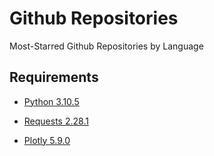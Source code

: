 # Github Repositories

Most-Starred Github Repositories by Language

## Requirements

- [Python 3.10.5](https://www.python.org/downloads/release/python-3105/)

- [Requests 2.28.1](https://requests.readthedocs.io/en/latest/)

- [Plotly 5.9.0](https://plotly.com/python/getting-started/)
